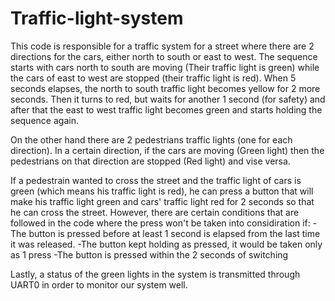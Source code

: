 # Traffic-light-system
This code is responsible for a traffic system for a street where there are 2 directions for the cars,
either north to south or east to west. The sequence starts with cars north to south are moving (Their traffic light is green)
while the cars of east to west are stopped (their traffic light is red). When 5 seconds elapses, the north to south traffic 
light becomes yellow for 2 more seconds. Then it turns to red, but waits for another 1 second (for safety) and after that the
east to west traffic light becomes green and starts holding the sequence again.

On the other hand there are 2 pedestrians traffic lights (one for each direction). In a certain direction, if the cars
are moving (Green light) then the pedestrians on that direction are stopped (Red light) and vise versa.

If a pedestrain wanted to cross the street and the traffic light of cars is green (which means his traffic light is red),
he can press a button that will make his traffic light green and cars' traffic light red for 2 seconds so that he can cross
the street.
However, there are certain conditions that are followed in the code where the press won't be taken into considiration if:
-The button is pressed before at least 1 second is elapsed from the last time it was released.
-The button kept holding as pressed, it would be taken only as 1 press
-The button is pressed within the 2 seconds of switching

Lastly, a status of the green lights in the system is transmitted through UART0 in order to monitor our system well.
